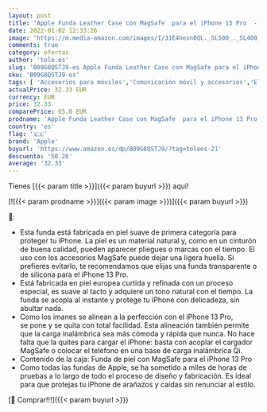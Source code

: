 ```yaml
---
layout: post
title: 'Apple Funda Leather Case con MagSafe  para el iPhone 13 Pro  - Ocre'
date: 2022-01-02 12:33:26
image: 'https://m.media-amazon.com/images/I/31E4hexn0QL._SL500_._SL400_.jpg'
comments: true
category: ofertas
author: 'tole.es'
slug: 'B09G8QSTJ9-es Apple Funda Leather Case con MagSafe para el iPhone 13 Pro...'
sku: 'B09G8QSTJ9-es'
tags: [ 'Accesorios para móviles','Comunicación móvil y accesorios','Electrónica','Fundas y carcasas para teléfonos móviles','apple','iphone', ]
actualPrice: 32.33 EUR
currency: EUR
price: 32.33
comparePrice: 65.0 EUR
prodname: 'Apple Funda Leather Case con MagSafe  para el iPhone 13 Pro  - Ocre'
country: 'es'
flag: '🇪🇸'
brand: 'Apple'
buyurl: 'https://www.amazon.es/dp/B09G8QSTJ9/?tag=tolees-21'
descuento: '50.26'
average: '32.33'
---
```


Tienes [{{< param title >}}]({{< param buyurl >}}) aqui!

[![{{< param prodname >}}]({{< param image >}})]({{< param buyurl >}})

🔎:

- Esta funda está fabricada en piel suave de primera categoría para proteger tu iPhone. La piel es un material natural y, como en un cinturón de buena calidad, pueden aparecer pliegues o marcas con el tiempo. El uso con los accesorios MagSafe puede dejar una ligera huella. Si prefieres evitarlo, te recomendamos que elijas una funda transparente o de silicona para el iPhone 13 Pro.
- Está fabricada en piel europea curtida y refinada con un proceso especial, es suave al tacto y adquiere un tono natural con el tiempo. La funda se acopla al instante y protege tu iPhone con delicadeza, sin abultar nada.
- Como los imanes se alinean a la perfección con el iPhone 13 Pro, se pone y se quita con total facilidad. Esta alineación también permite que la carga inalámbrica sea más cómoda y rápida que nunca. No hace falta que la quites para cargar el iPhone: basta con acoplar el cargador MagSafe o colocar el teléfono en una base de carga inalámbrica Qi.
- Contenido de la caja: Funda de piel con MagSafe para el iPhone 13 Pro
- Como todas las fundas de Apple, se ha sometido a miles de horas de pruebas a lo largo de todo el proceso de diseño y fabricación. Es ideal para que protejas tu iPhone de arañazos y caídas sin renunciar al estilo.

[🛒 Comprar!!!]({{< param buyurl >}})
